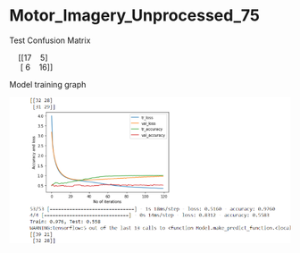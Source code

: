 # Motor_Imagery_Unprocessed_75

Test Confusion Matrix

&nbsp;&nbsp;&nbsp;&nbsp;[[17  &nbsp;&nbsp;   5] <br />
&nbsp;&nbsp;&nbsp;&nbsp; [ 6  &nbsp;&nbsp;   16]]

Model training graph

![Screenshot](cnn_model_training_graph.png)
